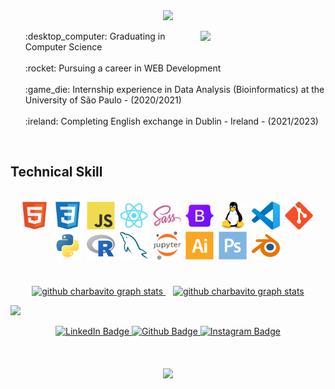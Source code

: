 <!-- HEADER -->
<div align="center"><img src="https://capsule-render.vercel.app/api?type=waving&color=5ACDEB&height=80&section=header&text=Charles%20Barros&fontSize=60&fontColor=fff"/></div>

<!-- ABOUT -->
<div>
    <div id='gif'>
        <img align="right" src="https://media.giphy.com/media/BOOyywoZerTGp90YPN/giphy.gif" width="200"/>
    </div>
    <div align="left" >
        <ul type="none">
            <li>:desktop_computer: Graduating in Computer Science</li>
            <span>&nbsp</span>
            <li>:rocket: Pursuing a career in WEB Development</li>
            <span>&nbsp</span>
            <li>:game_die: Internship experience in Data Analysis (Bioinformatics) at the University of São Paulo - (2020/2021)</li>
            <span>&nbsp</span>
            <li>:ireland: Completing English exchange in Dublin - Ireland - (2021/2023)</li>
        </ul>
    </div>
</div>

</br>
<h2>Technical Skill</h2>

<!-- TECH ICONS -->
</br>

<div align="center">
    <img src="https://github.com/devicons/devicon/blob/master/icons/html5/html5-original.svg" title="html5" alt="html5 icon" width="45"/>&nbsp; 
    <img src="https://github.com/devicons/devicon/blob/master/icons/css3/css3-original.svg" title="css3" alt="css3 icon" width="45"/>&nbsp; 
    <img src='https://github.com/devicons/devicon/blob/master/icons/javascript/javascript-original.svg' title="javascript" alt="javascript icon" width="45"/>&nbsp; 
    <img src="https://github.com/devicons/devicon/blob/master/icons/react/react-original.svg" title="react" alt="react icon" width="45"/>&nbsp; 
    <img src="https://github.com/devicons/devicon/blob/master/icons/sass/sass-original.svg" title="sass" alt="sass icon" width="45"/>&nbsp; 
    <img src="https://github.com/devicons/devicon/blob/master/icons/bootstrap/bootstrap-original.svg" title="bootstrap" alt="bootstrap icon" width="45"/>&nbsp; 
    <img src="https://github.com/devicons/devicon/blob/master/icons/linux/linux-original.svg" title="tux" alt="linux icon" width="45"/>&nbsp; 
    <img src="https://github.com/devicons/devicon/blob/master/icons/vscode/vscode-original.svg" title="vscode" alt="vscode icon" width="45"/>&nbsp; 
    <img src="https://github.com/devicons/devicon/blob/master/icons/git/git-original.svg" title="git" alt="git icon" width="45"/>&nbsp; 
    <img src="https://github.com/devicons/devicon/blob/master/icons/python/python-original.svg" title="python" alt="python icon" width="45"/>&nbsp; 
    <img src="https://github.com/devicons/devicon/blob/master/icons/r/r-original.svg" title="r language" alt="r language icon" width="45"/>&nbsp; 
    <img src="https://github.com/devicons/devicon/blob/master/icons/mysql/mysql-original.svg" title="mysql" alt="mysql icon" width="45"/>&nbsp; 
    <img src="https://github.com/devicons/devicon/blob/master/icons/jupyter/jupyter-original-wordmark.svg" title="jupyter notebook" alt="jupyter notebook icon" width="45"/>&nbsp; 
    <img src="https://github.com/devicons/devicon/blob/master/icons/illustrator/illustrator-plain.svg" title="illustrator" alt="illustrator icon" width="45"/>&nbsp; 
    <img src="https://github.com/devicons/devicon/blob/master/icons/photoshop/photoshop-plain.svg" title="photoshop" alt="photoshop icon" width="45"/>&nbsp; 
    <img src="https://github.com/devicons/devicon/blob/master/icons/blender/blender-original.svg" title="blender" alt="blender icon" width="45"/>&nbsp; 
</div>

<h1></h1> <!-- SEPARATOR FINE LINE -->

 <!-- GITHUB STATS-->
<div align="center">
    <a href="https://git.io/streak-stats" target="_blank">
        <img src="http://github-readme-streak-stats.herokuapp.com?user=charbavito&theme=dark&background=0D1117&hide_border=true&fire=3E899F&ring=3E899F" alt="github charbavito graph stats"/>
    </a>&nbsp;&nbsp;
    <a href="https://github.com/anuraghazra/github-readme-stats" target="_blank">
        <img src="https://github-readme-stats.vercel.app/api/top-langs/?username=charbavito&layout=compact&theme=vision-friendly-dark&bg_color=0D1117&hide_border=true&title_color=fff&card_width=100px" alt="github charbavito graph stats"/>
    </a>
</div>

<!-- LINE GRAPH STATS -->
[![](https://activity-graph.herokuapp.com/graph?username=charbavito&bg_color=0D1117&line=3E899F&color=fff&radius=16&hide_border=true&point=fff&hide_title=true)](https://github.com/ashutosh00710/github-readme-activity-graph)

<!-- SOCIAL -->
<div align="center">
    <a href="https://www.linkedin.com/in/charles-barros/">
        <img src="https://img.shields.io/badge/LinkedIn-0077B5?style=for-the-badge&logo=linkedin&logoColor=white" alt="LinkedIn Badge"/>
    </a>
    <a href="https://github.com/charbavito">
        <img src="https://img.shields.io/badge/GitHub-100000?style=for-the-badge&logo=github&logoColor=white" alt="Github Badge"/>
    </a>
    <a href="https://www.instagram.com/charbavito">
        <img src="https://img.shields.io/badge/Instagram-E4405F?style=for-the-badge&logo=instagram&logoColor=white" alt="Instagram Badge"/>
    </a>
</div>

</br>

<div align='center'><img src="https://komarev.com/ghpvc/?username=charbavito&style=flat-square&color=blue" alt=""/></div>

</br>

<!-- FOOTER -->
<div align="center">
    <img src="https://capsule-render.vercel.app/api?type=waving&color=5ACDEB&height=80&section=footer&fontSize=40&fontColor=fff&text=Thanks"/>
</div>

